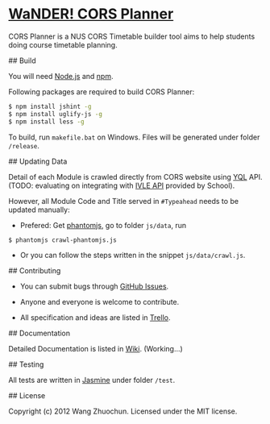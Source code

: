 # [WaNDER! CORS Planner](http://zhuochun.github.com/cors-planner/)

CORS Planner is a NUS CORS Timetable builder tool aims to help students doing course timetable planning.

<a name="build" />
## Build

You will need [Node.js](http://nodejs.org) and [npm](http://npmjs.org).

Following packages are required to build CORS Planner:

```bash
$ npm install jshint -g
$ npm install uglify-js -g
$ npm install less -g
```

To build, run `makefile.bat` on Windows. Files will be generated under folder `/release`.

<a name="data" />
## Updating Data

Detail of each Module is crawled directly from CORS website using [YQL](http://developer.yahoo.com/yql/) API. (TODO: evaluating on integrating with [IVLE API](http://wiki.nus.edu.sg/display/ivlelapi/Module) provided by School).

However, all Module Code and Title served in `#Typeahead` needs to be updated manually:

* Prefered: Get [phantomjs](http://phantomjs.org/), go to folder `js/data`, run

```bash
$ phantomjs crawl-phantomjs.js
```

* Or you can follow the steps written in the snippet `js/data/crawl.js`.

<a name="contribute" />
## Contributing

* You can submit bugs through [GitHub Issues](https://github.com/zhuochun/cors-planner/issues).

* Anyone and everyone is welcome to contribute.

* All specification and ideas are listed in [Trello](https://trello.com/board/cors-planner/).

<a name="doc" />
## Documentation

Detailed Documentation is listed in [Wiki](https://github.com/zhuochun/cors-planner/wiki). (Working...)

<a name="test" />
## Testing

All tests are written in [Jasmine](http://pivotal.github.com/jasmine/) under folder `/test`.

<a name="license" />
## License

Copyright (c) 2012 Wang Zhuochun. Licensed under the MIT license.
